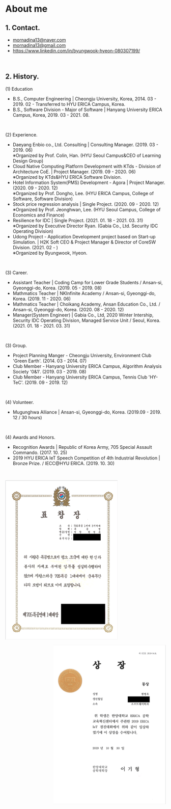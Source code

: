 # About me

## 1. Contact.

- mornadina13@naver.com
- mornadina13@gmail.com
- https://www.linkedin.com/in/byungwook-hyeon-080307199/

<br>

## 2. History.
(1) Education
- B.S., Computer Engineering | Cheongju University, Korea, 2014. 03 - 2019. 02 - Transferred to HYU ERICA Campus, Korea.
- B.S., Software Division - Major of Software | Hanyang University ERICA Campus, Korea, 2019. 03 - 2021. 08.

<br>

(2) Experience.
- Daeyang Enbio co., Ltd. Consulting | Consulting Manager. (2019. 03 - 2019. 06)
<br>※Organized by Prof. Colin, Han. (HYU Seoul Campus&CEO of Learning Design Group)
- Cloud Native Computing Platform Development with KTds - Division of Architecture CoE. | Project Manager. (2019. 09 - 2020. 06)
<br>※Organized by KTds&HYU ERICA Software Division.
- Hotel Information System(PMS) Development - Agora | Project Manager. (2020. 09 - 2020. 12)
<br>※Organized by Prof. Dongho, Lee. (HYU ERICA Campus, College of Software, Software Division)
- Stock price regression analysis | Single Project. (2020. 09 - 2020. 12)
<br>※Organized by Prof. Jeonghwan, Lee. (HYU Seoul Campus, College of Economics and Finance)
- Resilience for IDC | Single Project. (2021. 01. 18 - 2021. 03. 31)
<br>※Organized by Executive Director Ryan. (Gabia Co., Ltd. Security IDC Operating Division)
- Udong Project - Application Development project based on Start-up Simulation. | H2K Soft CEO & Project Manager & Director of CoreSW Division. (2021. 02 - )
<br>※Organized by Byungwook, Hyeon. 

<br>

(3) Career.
- Assistant Teacher | Coding Camp for Lower Grade Students / Ansan-si, Gyeonggi-do, Korea. (2019. 05 - 2019. 08)
- Mathmatics Teacher | NKInfinite Academy / Ansan-si, Gyeonggi-do, Korea. (2019. 11 - 2020. 06)
- Mathmatics Teacher | Choikang Academy, Ansan Education Co., Ltd. / Ansan-si, Gyeonggi-do, Korea. (2020. 08 - 2020. 12)
- Manager(System Engineer) | Gabia Co., Ltd, 2020 Winter Intership, Security IDC Operating Division, Managed Service Unit / Seoul, Korea. (2021. 01. 18 - 2021. 03. 31)

<br>

(3) Group.
- Project Planning Manger - Cheongju University, Environment Club 'Green Earth'. (2014. 03 - 2014. 07)
- Club Member - Hanyang University ERICA Campus, Algorithm Analysis Society '0&1'. (2019. 03 - 2019. 08)
- Club Member - Hanyang University ERICA Campus, Tennis Club 'HY-TeC'. (2019. 09 - 2019. 12)

<br>

(4) Volunteer.
- Mugunghwa Alliance | Ansan-si, Gyeonggi-do, Korea. (2019.09 - 2019. 12 / 30 hours)

<br>

(4) Awards and Honors.
- Recognition Awards | Republic of Korea Army, 705 Special Assault Commando. (2017. 10. 25)
- 2019 HYU ERICA IeT Speech Competition of 4th Industrial Revolution | Bronze Prize. / IECC@HYU ERICA. (2019. 10. 30)
<br> 
<p align="left"><img src="https://github.com/mornadina13/About_me/blob/main/Certificates/705.png" witdh="800" height="500" /></p><p align="right"><img src="https://github.com/mornadina13/About_me/blob/main/Certificates/IeT.png" witdh="800" height="500" /></p>


